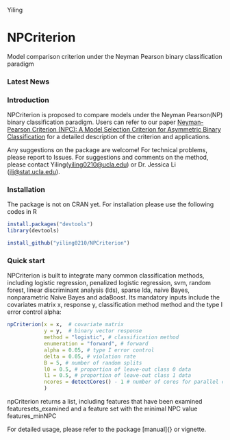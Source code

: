 Yiling
# NPCriterion
Model comparison criterion under the Neyman Pearson binary classification paradigm

### Latest News

### Introduction

NPCriterion is proposed to compare models under the Neyman Pearson(NP) binary classification paradigm. Users can refer to our paper [Neyman-Pearson Criterion (NPC): A Model Selection Criterion for Asymmetric Binary Classification]() for a detailed description of the criterion and applications.

Any suggestions on the package are welcome! For technical problems, please report to Issues. For suggestions and comments on the method, please contact Yiling([yiling0210@ucla.edu](yiling0210@ucla.edu)) or Dr. Jessica Li ([jli@stat.ucla.edu](jli@stat.ucla.edu)).

### Installation
The package is not on CRAN yet. For installation please use the following codes in R
```R
install.packages("devtools")
library(devtools)

install_github("yiling0210/NPCriterion")
```


### Quick start
NPCriterion is built to integrate many common classification methods, including logistic regression, penalized logistic regression, svm, random forest, linear discriminant analysis (lds), sparse lda, naive Bayes, nonparametric Naive Bayes and adaBoost. 
Its mandatory inputs include the covariates matrix x, response y, classification method method and the type I error control alpha:
```R
npCriterion(x = x,  # covariate matrix 
            y = y,  # binary vector response
            method = "logistic", # classification method
            enumeration = "forward", # forward
            alpha = 0.05, # type I error control
            delta = 0.05, # violation rate
            B = 5, # number of random splits
            l0 = 0.5, # proportion of leave-out class 0 data
            l1 = 0.5, # proportion of leave-out class 1 data
            ncores = detectCores() - 1 # number of cores for parallel computing
            )
```

npCriterion returns a list, including features that have been examined featuresets_examined and	a feature set with the minimal NPC value features_minNPC	

For detailed usage, please refer to the package [manual]{} or vignette.

